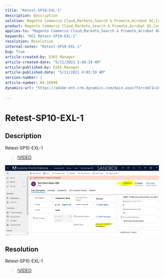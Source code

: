 ```yaml
---
title: "Retest-SP10-EXL-1"
description: Description
solution: Magento Commerce Cloud,Marketo,Search & Promote,Acrobat DC,Core Services,Creative Cloud,Customer Journey Analytics,Dynamic Media Classic,Experience Cloud Services,Journey Orchestration,Campaign,Advertising Cloud,Document Cloud,Experience Manager,Social,Primetime,Audience Manager,Experience Cloud,Experience Platform,Sensei,Connect,Analytics,Target,Adobe Sign,Admin,Bizible,Customer Experience Management,Data Collection,Experience Manager Screens,Experience Platform Launch,Intelligent Services,Magento,Offer Decisioning,Real-time Customer Data Platform,Document Services,Marketo Engage
product: Magento Commerce Cloud,Marketo,Search & Promote,Acrobat DC,Core Services,Creative Cloud,Customer Journey Analytics,Dynamic Media Classic,Experience Cloud Services,Journey Orchestration,Campaign,Advertising Cloud,Document Cloud,Experience Manager,Social,Primetime,Audience Manager,Experience Cloud,Experience Platform,Sensei,Connect,Analytics,Target,Adobe Sign,Admin,Bizible,Customer Experience Management,Data Collection,Experience Manager Screens,Experience Platform Launch,Intelligent Services,Magento,Offer Decisioning,Real-time Customer Data Platform,Document Services,Marketo Engage
applies-to: "Magento Commerce Cloud,Marketo,Search & Promote,Acrobat DC,Core Services,Creative Cloud,Customer Journey Analytics,Dynamic Media Classic,Experience Cloud Services,Journey Orchestration,Campaign Classic,Advertising Cloud,Document Cloud,Experience Manager Assets,Social,Primetime,Campaign,Audience Manager,Experience Cloud,Experience Platform,Sensei,Connect,Analytics,Experience Manager Sites,Target,Campaign Standard,Experience Manager Forms,Experience Manager,Adobe Sign,Admin,Bizible,Customer Experience Management,Data Collection,Experience Manager Screens,Experience Platform Launch,Intelligent Services,Magento,Offer Decisioning,Real-time Customer Data Platform,Document Services,Marketo Engage"
keywords: "KCS Retest-SP10-EXL-1"
resolution: Resolution
internal-notes: "Retest-SP10-EXL-1"
bug: True
article-created-by: D365 Manager
article-created-date: "5/11/2021 3:48:10 AM"
article-published-by: D365 Manager
article-published-date: "5/11/2021 4:03:59 AM"
version-number: 1
article-number: KA-16990
dynamics-url: "https://adobe-ent.crm.dynamics.com/main.aspx?forceUCI=1&pagetype=entityrecord&etn=knowledgearticle&id=7f4bbaaf-0bb2-eb11-8236-000d3a5a8bb6"

---
```

# Retest-SP10-EXL-1

## Description


Retest-SP10-EXL-1


>[!VIDEO](https://video.tv.adobe.com/v/18696?quality=9&amp;learn=on)

 
![](assets/___9070cee1-0db2-eb11-8236-000d3a5a8bb6___.jpeg)









## Resolution


Retest-SP10-EXL-1


>[!VIDEO](https://video.tv.adobe.com/v/18696?quality=9&amp;learn=on)

 














